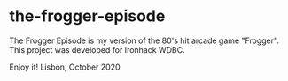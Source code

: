 # the-frogger-episode

The Frogger Episode is my version of the 80's hit arcade game "Frogger". This project was developed for Ironhack WDBC. 

Enjoy it! 
Lisbon, October 2020